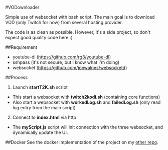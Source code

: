#VODownloader

Simple use of websocket with bash script.
The main goal is to download VOD (only Twitch for now) from several hosting provider.

The code is as clean as possible. However, it's a side project, so don't expect good quality code here :)

##Requirement
- youtube-dl (https://github.com/rg3/youtube-dl)
- sshpass (it's not secure, but I know what I'm doing)
- websocket (https://github.com/joewalnes/websocketd)

##Process
1. Launch __startT2K.sh__ script
  * This start a websocket with __twitch2kodi.sh__ (containing core functions)
  * Also start a websocket with __workedLog.sh__ and __failedLog.sh__ (only read log entry from the main script)

2. Connect to __index.html__ via http
  * The __myScript.js__ script will init connection with the three websocket, and dynamically update the UI.

##Docker
See the docker implementation of the project on my [other repo](https://github.com/Iron-Wolf/Docker-conf/tree/master/vodownloader).
